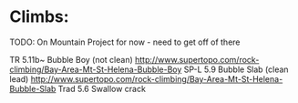 
# Climbs:
TODO: On Mountain Project for now - need to get off of there

TR 5.11b~ Bubble Boy (not clean) http://www.supertopo.com/rock-climbing/Bay-Area-Mt-St-Helena-Bubble-Boy
SP-L 5.9 Bubble Slab (clean lead) http://www.supertopo.com/rock-climbing/Bay-Area-Mt-St-Helena-Bubble-Slab
Trad 5.6 Swallow crack


